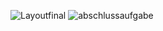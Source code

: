 ![Layoutfinal](https://github.com/user-attachments/assets/f1ef7a9f-bda4-4de2-a04b-6890660caa85)
![abschlussaufgabe](https://github.com/user-attachments/assets/2dd8a53e-dcf2-4741-9daf-f5428ea96a96)
